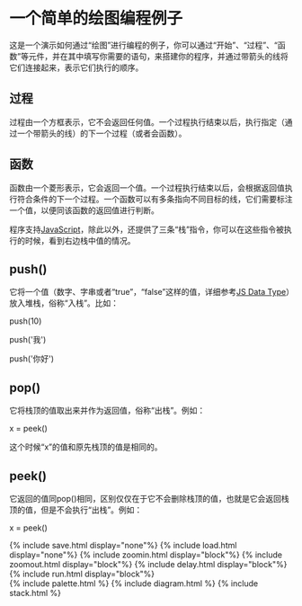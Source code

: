 ﻿---
layout: default
---

# 一个简单的绘图编程例子

这是一个演示如何通过“绘图”进行编程的例子，你可以通过“开始”、“过程”、“函数”等元件，并在其中填写你需要的语句，来搭建你的程序，并通过带箭头的线将它们连接起来，表示它们执行的顺序。

## 过程

过程由一个方框表示，它不会返回任何值。一个过程执行结束以后，执行指定（通过一个带箭头的线）的下一个过程（或者会函数）。

## 函数

函数由一个菱形表示，它会返回一个值。一个过程执行结束以后，会根据返回值执行符合条件的下一个过程。一个函数可以有多条指向不同目标的线，它们需要标注一个值，以便同该函数的返回值进行判断。

程序支持[JavaScript](https://www.w3schools.com/js/)，除此以外，还提供了三条“栈”指令，你可以在这些指令被执行的时候，看到右边栈中值的情况。

##  push()

它将一个值（数字、字串或者“true”，“false”这样的值，详细参考[JS Data Type](https://www.w3schools.com/js/js_datatypes.asp)）放入堆栈，俗称“入栈”。比如：

push(10)

push('我')

push('你好')

## pop()

它将栈顶的值取出来并作为返回值，俗称“出栈”。例如：

x = peek()

这个时候“x”的值和原先栈顶的值是相同的。

## peek()

它返回的值同pop()相同，区别仅仅在于它不会删除栈顶的值，也就是它会返回栈顶的值，但是不会执行“出栈”。例如：

x = peek()

<div id="sample">
  <div style="width: 100%; display: flex; justify-content: center; align-items: center;">
    {% include save.html display="none"%}
    {% include load.html display="none"%}
    {% include zoomin.html display="block"%}
    {% include zoomout.html display="block"%}
    {% include delay.html display="block"%}
    {% include run.html display="block"%}
  </div>
  <div style="width: 100%; display: flex; justify-content: space-between">
    {% include palette.html %}
    {% include diagram.html %}
    {% include stack.html %}
  </div>
  <textarea id="mySavedModel" style="width: 100%; height: 300px; display: none;">
{% include model.json %}
  </textarea>
</div>
